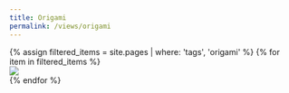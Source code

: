 ```yaml
---
title: Origami
permalink: /views/origami
---
```


<div class='d-flex flex-row flex-wrap'>
  {% assign filtered_items = site.pages | where: 'tags', 'origami' %}
  {% for item in filtered_items %}
  <div class="col-3">
    <a href="{{ item.permalink }}">
      <img class="gallery-item-image" src="{{ item.image }}"/>
    </a>
  </div>
  {% endfor %}
</div>

